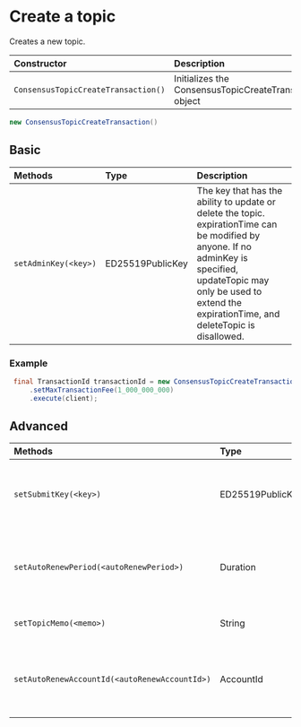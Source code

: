 # Create a topic

Creates a new topic.

| Constructor | Description |
| :--- | :--- |
| `ConsensusTopicCreateTransaction()` | Initializes the ConsensusTopicCreateTransaction object |

```java
new ConsensusTopicCreateTransaction()
```

## Basic

| Methods | Type | Description |
| :--- | :--- | :--- |
| `setAdminKey(<key>)` | ED25519PublicKey | The key that has the ability to update or delete the topic. expirationTime can be modified by anyone. If no adminKey is specified, updateTopic may only be used to extend the expirationTime, and deleteTopic is disallowed. |

### Example

```java
 final TransactionId transactionId = new ConsensusTopicCreateTransaction()
     .setMaxTransactionFee(1_000_000_000)
     .execute(client);
```

## Advanced

<table>
  <thead>
    <tr>
      <th style="text-align:left">Methods</th>
      <th style="text-align:left">Type</th>
      <th style="text-align:left">Descriptopm</th>
    </tr>
  </thead>
  <tbody>
    <tr>
      <td style="text-align:left"><code>setSubmitKey(&lt;key&gt;)</code>
      </td>
      <td style="text-align:left">ED25519PublicKey</td>
      <td style="text-align:left">Access control for submitMessage. If this property is not set, no access
        control is performed on ConsensusService.submitMessage (all submissions
        aloud).</td>
    </tr>
    <tr>
      <td style="text-align:left"><code>setAutoRenewPeriod(&lt;autoRenewPeriod&gt;)</code>
      </td>
      <td style="text-align:left">Duration</td>
      <td style="text-align:left">
        <p>The initial lifetime of the topic and the amount of time to attempt to
          extend the topic&apos;s lifetime by</p>
        <p><em>Not currently supported</em>
        </p>
      </td>
    </tr>
    <tr>
      <td style="text-align:left"><code>setTopicMemo(&lt;memo&gt;)</code>
      </td>
      <td style="text-align:left">String</td>
      <td style="text-align:left">Short publicly visible memo about the topic. No guarantee of uniqueness.</td>
    </tr>
    <tr>
      <td style="text-align:left"><code>setAutoRenewAccountId(&lt;autoRenewAccountId&gt;)</code>
      </td>
      <td style="text-align:left">AccountId</td>
      <td style="text-align:left">
        <p>Optional account to be used at the topic&apos;s expirationTime to extend
          the life of the topic</p>
        <p><em>Not currently supported</em>
        </p>
      </td>
    </tr>
  </tbody>
</table>